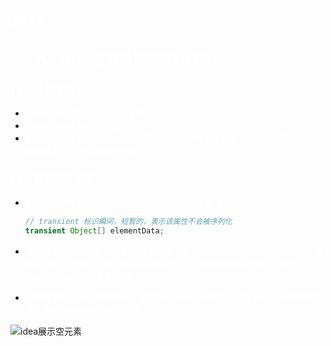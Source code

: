 # <font face=幼圆 color=white>集合</font>

## <font face=幼圆 color=white>一、ArrayList底层结构和源码分析</font>

### <font face=幼圆 color=white>1.1、基本了解</font>

- <font face=幼圆 color=white>ArrayList可以加入null，并且多个</font>
- <font face=幼圆 color=white>ArrayList是由数组来实现的</font>
- <font face=幼圆 color=white>ArrayList基本等同于Vector，除了ArrayList是线程不安全（执行效率高），在多线程情况下，不建议使用ArrrayList</font>

### <font face=幼圆 color=white>1.2、底层操作机制</font>

- <font face=幼圆 color=white>ArrayList中维护了一个Object类型的elementData数组</font>

  ```java
  // transient 标识瞬间，短暂的，表示该属性不会被序列化
  transient Object[] elementData; 
  ```

- <font face=幼圆 color=white>当创建ArrayList对象时，如果使用的是无参构造器，则初始的elementData容量是0。第一次添加，则扩容elementData为10，如果需要再次扩容，则扩容elementData为原容量的1.5倍</font>

- <font face=幼圆 color=white>如果使用指定大小的构造器，则初始elementData容量为指定大小。如果需要扩容，则扩容elementData为1.5倍</font>

![idea展示空元素](D:\project\springboot_003\src\main\resources\book\java\image\idea展示空元素.png)
